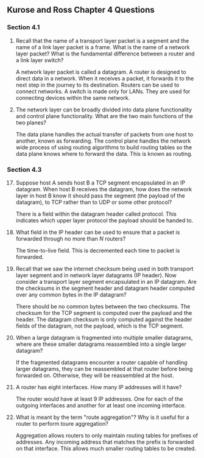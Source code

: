 ## Kurose and Ross Chapter 4 Questions

### Section 4.1

1. Recall that the name of a transport layer packet is a segment and the name of a
   link layer packet is a frame. What is the name of a network layer packet? What
   is the fundamental difference between a router and a link layer switch?

   A network layer packet is called a datagram. A router is designed to direct data
   in a network. When it receives a packet, it forwards it to the next step in the
   journey to its destination. Routers can be used to connect networks. A switch
   is made only for LANs. They are used for connecting devices within the same network.

2. The network layer can be broadly divided into data plane functionality and control
   plane functionality. What are the two main functions of the two planes?

   The data plane handles the actual transfer of packets from one host to another,
   known as forwarding. The control plane handles the network wide process of using
   routing algorithms to build routing tables so the data plane knows where to forward
   the data. This is known as routing.

### Section 4.3

17. Suppose host A sends host B a TCP segment encapsulated in an IP datagram.
    When host B receives the datagram, how does the network layer in host B know it
    should pass the segment (the payload of the datagram), to TCP rather than to UDP
    or some other protocol?

    There is a field within the datagram header called protocol. This indicates
    which upper layer protocol the payload should be handed to.

18. What field in the IP header can be used to ensure that a packet is forwarded
    through no more than $N$ routers?

    The time-to-live field. This is decremented each time to packet is forwarded.

19. Recall that we saw the internet checksum being used in both transport layer
    segment and in network layer datagrams (IP header). Now consider a transport layer segment
    encapsulated in an IP datagram. Are the checksums in the segment header and
    datagram header computed over any common bytes in the IP datagram?

    There should be no common bytes between the two checksums. The checksum for
    the TCP segment is computed over the payload and the header. The datagram
    checksum is only computed against the header fields of the datagram, not the
    payload, which is the TCP segment.

20. When a large datagram is fragmented into multiple smaller datagrams, where are
    these smaller datagrams reassembled into a single larger datagram?

    If the fragmented datagrams encounter a router capable of handling larger datagrams,
    they can be reassembled at that router before being forwarded on. Otherwise,
    they will be reassembled at the host.

21. A router has eight interfaces. How many IP addresses will it have?

    The router would have at least 9 IP addresses. One for each of the outgoing
    interfaces and another for at least one incoming interface.

22. What is meant by the term "route aggregation"? Why is it useful for a router
    to perform toure aggregation?

    Aggregation allows routers to only maintain routing tables for prefixes of
    addresses. Any incoming address that matches the prefix is forwarded on that
    interface. This allows much smaller routing tables to be created.
